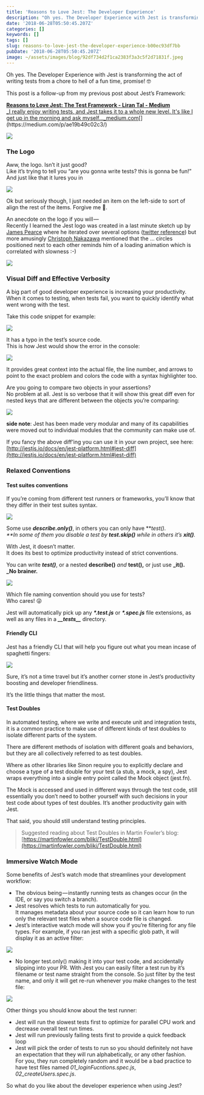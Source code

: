 ```yaml
---
title: 'Reasons to Love Jest: The Developer Experience'
description: "Oh yes. The Developer Experience with Jest is transforming the act of writing tests from a chore to hell of a fun time, promise! \U0001F913"
date: '2018-06-28T05:50:45.207Z'
categories: []
keywords: []
tags: []
slug: reasons-to-love-jest-the-developer-experience-b00ec93df7bb
pubDate: '2018-06-28T05:50:45.207Z'
image: ~/assets/images/blog/92df734d2f1ca2383f3a3c5f2d71831f.jpeg
---
```


Oh yes. The Developer Experience with Jest is transforming the act of writing tests from a chore to hell of a fun time, promise! 🤓

This post is a follow-up from my previous post about Jest’s Framework:

[**Reasons to Love Jest: The Test Framework - Liran Tal - Medium**  
_I really enjoy writing tests, and Jest takes it to a whole new level. It's like I get up in the morning and ask myself…_medium.com](https://medium.com/p/ae19b49c02c3/ "https://medium.com/p/ae19b49c02c3/")[](https://medium.com/p/ae19b49c02c3/)

![](/images/blog/1__BImt6BeBv2SHXWsiblU6Fw.png)

### The Logo

Aww, the logo. Isn’t it just good?  
Like it’s trying to tell you “are you gonna write tests? this is gonna be fun!”  
And just like that it lures you in

![](/images/blog/1__YWAE08oNqUDG9lAj5x0qhw.png)

Ok but seriously though, I just needed an item on the left-side to sort of align the rest of the items. Forgive me 🤷‍.️

An anecdote on the logo if you will —   
Recently I learned the Jest logo was created in a last minute sketch up by [James Pearce](https://medium.com/u/9d26c4a319d4) where he iterated over several options ([twitter reference](https://twitter.com/jamespearce/status/1011494561682620416)) but more amusingly [Christoph Nakazawa](https://medium.com/u/9ea60eb6fc7c) mentioned that the … circles positioned next to each other reminds him of a loading animation which is correlated with slowness :-)

![](/images/blog/1__EBVLbY31axYj7tuorTM9mg.png)

### Visual Diff and Effective Verbosity

A big part of good developer experience is increasing your productivity.  
When it comes to testing, when tests fail, you want to quickly identify what went wrong with the test.

Take this code snippet for example:

![](/images/blog/1__sJ4jlKiMDVrYtUj__kPcfPA.png)

It has a typo in the test’s source code.  
This is how Jest would show the error in the console:

![](/images/blog/1__wDZ6jaMpLdVP4z__3EleJsQ.png)

It provides great context into the actual file, the line number, and arrows to point to the exact problem and colors the code with a syntax highlighter too.

Are you going to compare two objects in your assertions?  
No problem at all. Jest is so verbose that it will show this great diff even for nested keys that are different between the objects you’re comparing:

![](/images/blog/1__GjwLHmZwGBzc2dvWXShf3Q.png)

**side note**: Jest has been made very modular and many of its capabilities were moved out to individual modules that the community can make use of.

If you fancy the above diff’ing you can use it in your own project, see here: [http://jestjs.io/docs/en/jest-platform.html#jest-diff](http://jestjs.io/docs/en/jest-platform.html#jest-diff)

### Relaxed Conventions

#### Test suites conventions

If you’re coming from different test runners or frameworks, you’ll know that they differ in their test suites syntax.

![](/images/blog/1__qCglC7g6xU__r2Nmd4Zsh0A.png)

Some use **_describe.only()_**, in others you can only have **_test().  
_**In some of them you disable a test by **_test.skip()_** while in others it’s **_xit()_**_._

With Jest, it doesn’t matter.  
It does its best to optimize productivity instead of strict conventions.

You can write **_test()_**, or a nested **describe()** _and_ **test(),** or just use **_it().  
_No brainer.**

![](/images/blog/1__sRdX97yxaO6greiRoBJS0A.png)

Which file naming convention should you use for tests?  
Who cares! 😜

Jest will automatically pick up any **_\*.test.js_** or **_\*.spec.js_** file extensions, as well as any files in a **_\_\_tests\_\__** directory.

#### Friendly CLI

Jest has a friendly CLI that will help you figure out what you mean incase of spaghetti fingers:

![](/images/blog/1__I6F__p1sfSWpKoKX5KplcZw.png)

Sure, it’s not a time travel but it’s another corner stone in Jest’s productivity boosting and developer friendliness.

It’s the little things that matter the most.

#### Test Doubles

In automated testing, where we write and execute unit and integration tests, it is a common practice to make use of different kinds of test doubles to isolate different parts of the system.

There are different methods of isolation with different goals and behaviors, but they are all collectively referred to as test doubles.

Where as other libraries like Sinon require you to explicitly declare and choose a type of a test double for your test (a stub, a mock, a spy), Jest wraps everything into a single entry point called the Mock object (jest.fn).

The Mock is accessed and used in different ways through the test code, still essentially you don’t need to bother yourself with such decisions in your test code about types of test doubles. It’s another productivity gain with Jest.

That said, you should still understand testing principles.

> Suggested reading about Test Doubles in Martin Fowler’s blog: [https://martinfowler.com/bliki/TestDouble.html](https://martinfowler.com/bliki/TestDouble.html)

### Immersive Watch Mode

Some benefits of Jest’s watch mode that streamlines your development workflow:

*   The obvious being — instantly running tests as changes occur (in the IDE, or say you switch a branch).
*   Jest resolves which tests to run automatically for you.  
    It manages metadata about your source code so it can learn how to run only the relevant test files when a source code file is changed.
*   Jest’s interactive watch mode will show you if you’re filtering for any file types. For example, if you ran jest with a specific glob path, it will display it as an active filter:

![](/images/blog/1__11AevdkhAA2s0hsaHYObkQ.png)

*   No longer test.only() making it into your test code, and accidentally slipping into your PR. With Jest you can easily filter a test run by it’s filename or test name straight from the console. So just filter by the test name, and only it will get re-run whenever you make changes to the test file:

![](/images/blog/1__D__YqHsu4xnSoGMSlCTn1qg.png)

Other things you should know about the test runner:

*   Jest will run the slowest tests first to optimize for parallel CPU work and decrease overall test run times.
*   Jest will run previously failing tests first to provide a quick feedback loop
*   Jest will pick the order of tests to run so you should definitely not have an expectation that they will run alphabetically, or any other fashion.  
    For you, they run completely random and it would be a bad practice to have test files named _01\_loginFucntions.spec.js_, _02\_createUsers.spec.js_.

So what do you like about the developer experience when using Jest?
